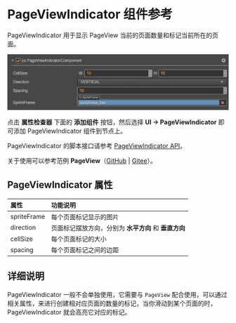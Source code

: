 # PageViewIndicator 组件参考

PageViewIndicator 用于显示 PageView 当前的页面数量和标记当前所在的页面。

![PageViewIndicator](./pageviewindicator/pageviewindicator.png)

点击 **属性检查器** 下面的 **添加组件** 按钮，然后选择 **UI -> PageViewIndicator** 即可添加 PageViewIndicator 组件到节点上。

PageViewIndicator 的脚本接口请参考 [PageViewIndicator API](%__APIDOC__%/zh/class/PageViewIndicator)。

关于使用可以参考范例 **PageView**（[GitHub](https://github.com/cocos/cocos-test-projects/tree/v3.5/assets/cases/ui/15.pageview) | [Gitee](https://gitee.com/mirrors_cocos-creator/test-cases-3d/tree/v3.5/assets/cases/ui/15.pageview)）。

## PageViewIndicator 属性

| 属性 |   功能说明 |
| :-------------- | :----------- |
| spriteFrame | 每个页面标记显示的图片 |
| direction | 页面标记摆放方向，分别为 **水平方向** 和 **垂直方向** |
| cellSize | 每个页面标记的大小 |
| spacing | 每个页面标记之间的边距 |

## 详细说明

PageViewIndicator 一般不会单独使用，它需要与 `PageView` 配合使用，可以通过相关属性，来进行创建相对应页面的数量的标记，当你滑动到某个页面的时，PageViewIndicator 就会高亮它对应的标记。
